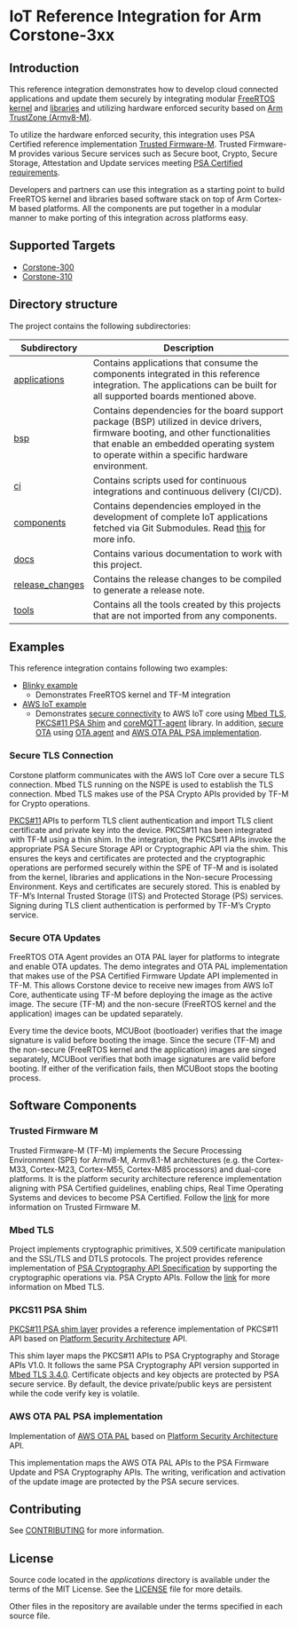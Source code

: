 # IoT Reference Integration for Arm Corstone-3xx

## Introduction

This reference integration demonstrates how to develop cloud connected
applications and update them securely by integrating modular
[FreeRTOS kernel](https://www.freertos.org/RTOS.html) and [libraries](https://www.freertos.org/libraries/categories.html)
and utilizing hardware enforced security based on [Arm TrustZone (Armv8-M)](https://www.arm.com/architecture/learn-the-architecture/m-profile).

To utilize the hardware enforced security, this integration uses PSA Certified
reference implementation [Trusted Firmware-M](https://www.trustedfirmware.org/projects/tf-m/).
Trusted Firmware-M provides various Secure services such as Secure boot, Crypto, Secure Storage,
Attestation and Update services meeting [PSA Certified requirements](https://www.psacertified.org/blog/psa-certified-10-security-goals-explained/).

Developers and partners can use this integration as a starting point to build
FreeRTOS kernel and libraries based software stack on top of Arm Cortex-M based
platforms. All the components are put together in a modular manner to make
porting of this integration across platforms easy.

## Supported Targets

* [Corstone-300](https://developer.arm.com/Processors/Corstone-300)
* [Corstone-310](https://developer.arm.com/Processors/Corstone-310)


## Directory structure

The project contains the following subdirectories:

| Subdirectory | Description |
| ---          | ---         |
|[applications](./applications/)| Contains applications that consume the components integrated in this reference integration. The applications can be built for all supported boards mentioned above.|
|[bsp](./bsp/)| Contains dependencies for the board support package (BSP) utilized in device drivers, firmware booting, and other functionalities that enable an embedded operating system to operate within a specific hardware environment.|
|[ci](./tools/ci/)| Contains scripts used for continuous integrations and continuous delivery (CI/CD).|
|[components](./components/)| Contains dependencies employed in the development of complete IoT applications fetched via Git Submodules. Read [this](./components/README.md) for more info.|
|[docs](./docs/)| Contains various documentation to work with this project.|
|[release_changes](./release_changes)| Contains the release changes to be compiled to generate a release note.|
|[tools](./tools/)| Contains all the tools created by this projects that are not imported from any components.|


## Examples

This reference integration contains following two examples:

* [Blinky example](docs/blinky.md)
    * Demonstrates FreeRTOS kernel and TF-M integration
* [AWS IoT example](docs/aws_iot_example.md)
    * Demonstrates [secure connectivity](#secure-tls-connection) to AWS IoT core using [Mbed TLS](#mbed-tls),
      [PKCS#11 PSA Shim](#pkcs11-psa-shim) and [coreMQTT-agent](https://docs.aws.amazon.com/freertos/latest/userguide/coremqtt-agent.html)
      library. In addition, [secure OTA](#secure-ota-updates) using [OTA agent](https://freertos.org/ota/index.html)
      and [AWS OTA PAL PSA implementation](#aws-ota-pal-psa-implementation).

### Secure TLS Connection

Corstone platform communicates with the AWS IoT Core over a secure TLS
connection. Mbed TLS running on the NSPE is used to establish the TLS
connection. Mbed TLS makes use of the PSA Crypto APIs provided by TF-M for
Crypto operations.

[PKCS#11](https://www.freertos.org/pkcs11/index.html) APIs to perform TLS
client authentication and import TLS client certificate and private key into
the device. PKCS#11 has been integrated with TF-M using a thin shim. In the
integration, the PKCS#11 APIs invoke the appropriate PSA Secure Storage API or
Cryptographic API via the shim. This ensures the keys and certificates are
protected and the cryptographic operations are performed securely within the
SPE of TF-M and is isolated from the kernel, libraries and applications in the
Non-secure Processing Environment. Keys and certificates are securely stored.
This is enabled by TF-M’s Internal Trusted Storage (ITS) and Protected Storage
(PS) services. Signing during TLS client authentication is performed by TF-M’s
Crypto service.

### Secure OTA Updates

FreeRTOS OTA Agent provides an OTA PAL layer for platforms to integrate and
enable OTA updates. The demo integrates and OTA PAL implementation that makes
use of the PSA Certified Firmware Update API implemented in TF-M. This allows
Corstone device to receive new images from AWS IoT Core, authenticate using
TF-M before deploying the image as the active image. The secure (TF-M) and the
non-secure (FreeRTOS kernel and the application) images can be updated
separately.

Every time the device boots, MCUBoot (bootloader) verifies that the image
signature is valid before booting the image. Since the secure (TF-M) and the
non-secure (FreeRTOS kernel and the application) images are singed separately,
MCUBoot verifies that both image signatures are valid before booting. If either
of the verification fails, then MCUBoot stops the booting process.

## Software Components

### Trusted Firmware M

Trusted Firmware-M (TF-M) implements the Secure Processing Environment (SPE)
for Armv8-M, Armv8.1-M architectures (e.g. the Cortex-M33, Cortex-M23,
Cortex-M55, Cortex-M85 processors) and dual-core platforms. It is the platform
security architecture reference implementation aligning with PSA Certified
guidelines, enabling chips, Real Time Operating Systems and devices to become
PSA Certified. Follow the [link](https://tf-m-user-guide.trustedfirmware.org/introduction/readme.html)
for more information on Trusted Firmware M.

### Mbed TLS

Project implements cryptographic primitives, X.509 certificate manipulation and
the SSL/TLS and DTLS protocols. The project provides reference implementation
of [PSA Cryptography API Specification](https://developer.arm.com/documentation/ihi0086/b)
by supporting the cryptographic operations via. PSA Crypto APIs. Follow the
[link](https://www.trustedfirmware.org/projects/mbed-tls/) for more information
on Mbed TLS.

### PKCS11 PSA Shim

[PKCS#11 PSA shim layer](https://github.com/Linaro/freertos-pkcs11-psa.git)
provides a reference implementation of PKCS#11 API based on
[Platform Security Architecture](https://www.arm.com/architecture/psa-certified)
API.

This shim layer maps the PKCS#11 APIs to PSA Cryptography and Storage APIs
V1.0. It follows the same PSA Cryptography API version supported in
[Mbed TLS 3.4.0](https://github.com/Mbed-TLS/mbedtls/tree/mbedtls-3.4.0).
Certificate objects and key objects are protected by PSA secure service.
By default, the device private/public keys are persistent while the code verify
key is volatile.

### AWS OTA PAL PSA implementation

Implementation of [AWS OTA PAL](https://github.com/Linaro/freertos-ota-pal-psa.git)
based on [Platform Security Architecture](https://www.arm.com/architecture/psa-certified)
API.

This implementation maps the AWS OTA PAL APIs to the PSA Firmware Update and
PSA Cryptography APIs. The writing, verification and activation of the update
image are protected by the PSA secure services.

## Contributing

See [CONTRIBUTING](CONTRIBUTING.md) for more information.

## License

Source code located in the *applications* directory is
available under the terms of the MIT License. See the [LICENSE](./LICENSE) file
for more details.

Other files in the repository are available under the terms specified in each
source file.
